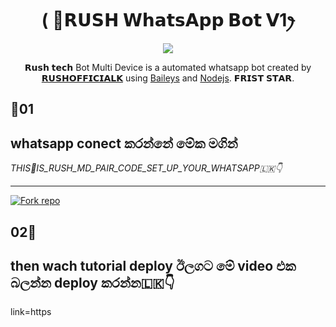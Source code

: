  

<h1 align="center"> ( 🦄𝗥𝗨𝗦𝗛 𝗪𝗵𝗮𝘁𝘀𝗔𝗽𝗽 𝗕𝗼𝘁 𝗩1ꫂ<br></h1>
<p align="center">
<img src="https://aemt.me/file/5qvNDVPOlcxX.jpg" />
</p>

   <p align="center">
𝗥𝘂𝘀𝗵 𝘁𝗲𝗰𝗵 Bot Multi Device is a automated whatsapp bot created by <a href="https://github.com/Rush-MD" target="_blank">𝗥𝗨𝗦𝗛𝗢𝗙𝗙𝗜𝗖𝗜𝗔𝗟𝗞</a> using <a href="https://github.com/adiwajshing/Baileys" target="_blank">Baileys</a> and <a href="https://github.com/nodejs" target="_blank">Nodejs</a>. 𝗙𝗥𝗜𝗦𝗧 𝗦𝗧𝗔𝗥.
</p>


## 💞01 
## whatsapp conect කරන්නේ මේක මගින්

*THIS🎉IS_RUSH_MD_PAIR_CODE_SET_UP_YOUR_WHATSAPP🇱🇰👇*
 ____________________________________
<a href=https://replit.com/@fedehoh843/RUSH-BOT-PAIR-CODE-MADE-BY-RUSH-1 target="_blank"><img alt='Fork repo' src='https://img.shields.io/badge/Click here to get your credit js session-blue?style=for-the-badge&logo=opencv&logoColor=white'/></a>
## 02💞
## then wach tutorial deploy  ඊලගට මේ video එක බලන්න deploy කරන්න🇱🇰👇
link=https


